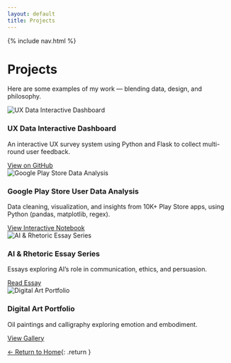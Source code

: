 ```yaml
---
layout: default
title: Projects
---
```


{% include nav.html %}

#  Projects
Here are some examples of my work — blending data, design, and philosophy.

<div class="project-grid">

  <div class="project-card">
    <img src="https://images.pexels.com/photos/3183150/pexels-photo-3183150.jpeg?w=600" alt="UX Data Interactive Dashboard">
    <h3>UX Data Interactive Dashboard</h3>
    <p>An interactive UX survey system using Python and Flask to collect multi-round user feedback.</p>
    <a href="https://github.com/Ning-Shao/Delphi-UX-Tool" target="_blank">View on GitHub</a>
  </div>

  <div class="project-card">
    <img src="https://images.pexels.com/photos/3183150/pexels-photo-3183150.jpeg?w=600" alt="Google Play Store Data Analysis">
    <h3>Google Play Store User Data Analysis</h3>
    <p>Data cleaning, visualization, and insights from 10K+ Play Store apps, using Python (pandas, matplotlib, regex).</p>
    <a href="https://nbviewer.org/github/Ning-Shao/Ning-Shao.github.io/blob/main/assets/files/ux_data_analysis.ipynb" target="_blank">View Interactive Notebook</a>
  </div>

  <div class="project-card">
    <img src="https://images.pexels.com/photos/8386440/pexels-photo-8386440.jpeg?w=600" alt="AI & Rhetoric Essay Series">
    <h3>AI & Rhetoric Essay Series</h3>
    <p>Essays exploring AI’s role in communication, ethics, and persuasion.</p>
    <a href="#">Read Essay</a>
  </div>

  <div class="project-card">
    <img src="https://images.pexels.com/photos/1820770/pexels-photo-1820770.jpeg?w=600" alt="Digital Art Portfolio">
    <h3>Digital Art Portfolio</h3>
    <p>Oil paintings and calligraphy exploring emotion and embodiment.</p>
    <a href="#">View Gallery</a>
  </div>

</div>


[← Return to Home](/){: .return }
